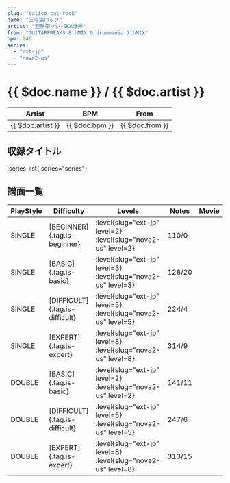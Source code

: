 ```yaml
---
slug: "calico-cat-rock"
name: "三毛猫ロック"
artist: "亜熱帯マジ-SKA爆弾"
from: "GUITARFREAKS 8thMIX & drummania 7thMIX"
bpm: 246
series:
  - "ext-jp"
  - "nova2-us"
---
```


# {{ $doc.name }} / {{ $doc.artist }}

|Artist|BPM|From|
|------|---|----|
|{{ $doc.artist }}|{{ $doc.bpm }}|{{ $doc.from }}|

## 収録タイトル

:series-list{:series="series"}

## 譜面一覧

|PlayStyle|Difficulty|Levels|Notes|Movie|
|---------|----------|------|-----|-----|
|SINGLE|[BEGINNER]{.tag.is-beginner}|:level{slug="ext-jp" level=2} :level{slug="nova2-us" level=2}|110/0||
|SINGLE|[BASIC]{.tag.is-basic}|:level{slug="ext-jp" level=3} :level{slug="nova2-us" level=3}|128/20||
|SINGLE|[DIFFICULT]{.tag.is-difficult}|:level{slug="ext-jp" level=5} :level{slug="nova2-us" level=5}|224/4||
|SINGLE|[EXPERT]{.tag.is-expert}|:level{slug="ext-jp" level=8} :level{slug="nova2-us" level=8}|314/9||
|DOUBLE|[BASIC]{.tag.is-basic}|:level{slug="ext-jp" level=2} :level{slug="nova2-us" level=2}|141/11||
|DOUBLE|[DIFFICULT]{.tag.is-difficult}|:level{slug="ext-jp" level=5} :level{slug="nova2-us" level=5}|247/6||
|DOUBLE|[EXPERT]{.tag.is-expert}|:level{slug="ext-jp" level=8} :level{slug="nova2-us" level=8}|313/15||
